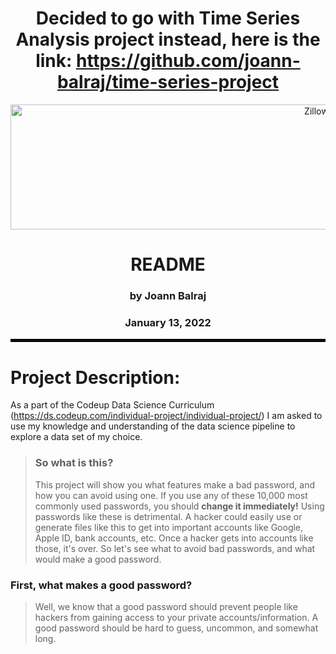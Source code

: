 <div align="center">
    
    
# Decided to go with Time Series Analysis project instead, here is the link: https://github.com/joann-balraj/time-series-project

<img src="https://nakedsecurity.sophos.com/wp-content/uploads/sites/2/2018/12/shutterstock_779676172-1-compressor.jpg?w=780&h=408&crop=1" alt="Zillow Logo" title="Zillow Logo" width="1000" height="200" align="center"/>
    
# README

### by Joann Balraj
### January 13, 2022

</div align="center">
    
<hr style="border:2px solid black"> </hr>


# Project Description:
As a part of the Codeup Data Science Curriculum (https://ds.codeup.com/individual-project/individual-project/) I am asked to use my knowledge and understanding of the data science pipeline to explore a data set of my choice. 


> ### So what is this?
> This project will show you what features make a bad password, and how you can avoid using one. If you use any of these 10,000 most commonly used passwords, you should **change it immediately!** Using passwords like these is detrimental. A hacker could easily use or generate files like this to get into important accounts like Google, Apple ID, bank accounts, etc. Once a hacker gets into accounts like those, it's over. So let's see what to avoid bad passwords, and what would make a good password.


### First, what makes a good password?
> Well, we know that a good password should prevent people like hackers from gaining access to your private accounts/information. A good password should be hard to guess, uncommon, and somewhat long.
